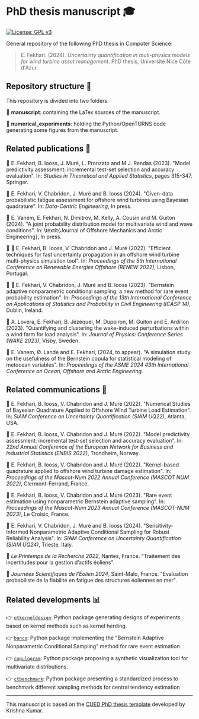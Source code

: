 # PhD thesis manuscript :mortar_board:
[![License: GPL v3](https://img.shields.io/badge/License-GPLv3-blue.svg)](https://www.gnu.org/licenses/gpl-3.0)

General repository of the following PhD thesis in Computer Science:

> E. Fekhari. (2024). *Uncertainty quantification in muti-physics models for wind turbine asset management*. PhD thesis, Université Nice Côte d'Azur.


## Repository structure :file_folder:

This repository is divided into two folders:

:open_file_folder: **manuscript**: containing the LaTex sources of the manuscript.

:open_file_folder: **numerical_experiments**: holding the Python/OpenTURNS code generating some figures from the manuscript. 

## Related publications :newspaper: 

:newspaper: E. Fekhari, B. Iooss, J. Muré, L. Pronzato and M.J. Rendas (2023). "Model predictivity assessment: incremental test-set selection and accuracy evaluation". In: *Studies in Theoretical and Applied Statistics*, pages 315-347. Springer.

:newspaper: E. Fekhari, V. Chabridon, J. Muré and B. Iooss (2024). "Given-data probabilistic fatigue assessment for offshore wind turbines using Bayesian quadrature". In: *Data-Centric Engineering*, In press.

:newspaper: E. Vanem, E. Fekhari, N. Dimitrov, M. Kelly, A. Cousin and M. Guiton (2024). "A joint probability distribution model for multivariate wind and wave conditions". In: \textit{Journal of Offshore Mechanics and Arctic Engineering}, In press.

:newspaper: :mega: E. Fekhari, B. Iooss, V. Chabridon and J. Muré (2022). "Efficient techniques for fast uncertainty propagation in an offshore wind turbine multi-physics simulation tool". In: *Proceedings of the 5th International Conference on Renewable Energies Offshore (RENEW 2022)*, Lisbon, Portugal.

:newspaper: :mega: E. Fekhari, V. Chabridon, J. Muré and B. Iooss (2023). "Bernstein adaptive nonparametric conditional sampling: a new method for rare event probability estimation". In: *Proceedings of the 13th International Conference on Applications of Statistics and Probability in Civil Engineering (ICASP 14)*, Dublin, Ireland.

:newspaper: A. Lovera, E. Fekhari, B. Jézéquel, M. Dupoiron, M. Guiton and E. Ardillon (2023). "Quantifying and clustering the wake-induced perturbations within a wind farm for load analysis". In: *Journal of Physics: Conference Series (WAKE 2023)*, Visby, Sweden.

:newspaper: E. Vanem, Ø. Lande and E. Fekhari, (2024, to appear). "A simulation study on the usefulness of the Bernstein copula for statistical modeling of metocean variables". In: *Proceedings of the ASME 2024 43th International Conference on Ocean, Offshore and Arctic Engineering*.

## Related communications :mega:

:mega: E. Fekhari, B. Iooss, V. Chabridon and J. Muré (2022). "Numerical Studies of Bayesian Quadrature Applied to Offshore Wind Turbine Load Estimation". In: *SIAM Conference on Uncertainty Quantification (SIAM UQ22)*, Atlanta, USA.

:mega: E. Fekhari, B. Iooss, V. Chabridon and J. Muré (2022). "Model predictivity assessment: incremental test-set selection and accuracy evaluation". In: *22nd Annual Conference of the European Network for Business and Industrial Statistics (ENBIS 2022)*, Trondheim, Norway.

:mega: E. Fekhari, B. Iooss, V. Chabridon and J. Muré (2022). "Kernel-based quadrature applied to offshore wind turbine damage estimation". In: *Proceedings of the Mascot-Num 2022 Annual Conference (MASCOT NUM 2022)*, Clermont-Ferrand, France.

:mega: E. Fekhari, B. Iooss, V. Chabridon and J. Muré (2023). "Rare event estimation using nonparametric Bernstein adaptive sampling". In: *Proceedings of the Mascot-Num 2023 Annual Conference (MASCOT-NUM 2023)*, Le Croisic, France. 

:mega: E. Fekhari, V. Chabridon, J. Muré and B. Iooss (2024). "Sensitivity-Informed Nonparametric Adaptive Conditional Sampling for Robust Reliability Analysis". In: *SIAM Conference on Uncertainty Quantification (SIAM UQ24)*, Trieste, Italy.

:mega: *Le Printemps de la Recherche 2022*, Nantes, France. "Traitement des incertitudes pour la gestion d’actifs éoliens". 

:mega: *Journées Scientifiques de l’Eolien 2024*, Saint-Malo, France. "Evaluation probabiliste de la fiabilité en fatigue des structures éoliennes en mer".



## Related developments :bar_chart:

:point_right: [```otkerneldesign```](https://efekhari27.github.io/otkerneldesign/master/): Python package generating designs of experiments based on kernel methods such as kernel herding.

:point_right: [```bancs```](https://github.com/efekhari27/bancs): Python package implementing the "Bernstein Adaptive Nonparametric Conditional Sampling" method for rare event estimation.

:point_right: [```copulogram```](https://github.com/efekhari27/copulogram): Python package proposing a synthetic visualization tool for multivariate distributions. 

:point_right: [```ctbenchmark```](https://github.com/efekhari27/ctbenchmark): Python package presenting a standardized process to benchmark different sampling methods for central tendency estimation

____

This manuscript is based on the [CUED PhD thesis template](https://github.com/kks32/phd-thesis-template) developed by Krishna Kumar.  